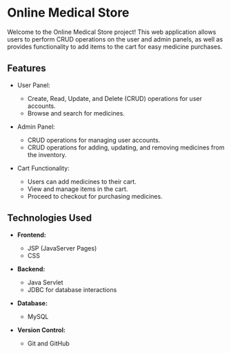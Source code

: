 # Online Medical Store

Welcome to the Online Medical Store project! This web application allows users to perform CRUD operations on the user and admin panels, as well as provides functionality to add items to the cart for easy medicine purchases.

## Features

- User Panel:
  - Create, Read, Update, and Delete (CRUD) operations for user accounts.
  - Browse and search for medicines.

- Admin Panel:
  - CRUD operations for managing user accounts.
  - CRUD operations for adding, updating, and removing medicines from the inventory.

- Cart Functionality:
  - Users can add medicines to their cart.
  - View and manage items in the cart.
  - Proceed to checkout for purchasing medicines.

## Technologies Used

- **Frontend:**
  - JSP (JavaServer Pages)
  - CSS

- **Backend:**
  - Java Servlet
  - JDBC for database interactions

- **Database:**
  - MySQL
  
- **Version Control:**
  - Git and GitHub

